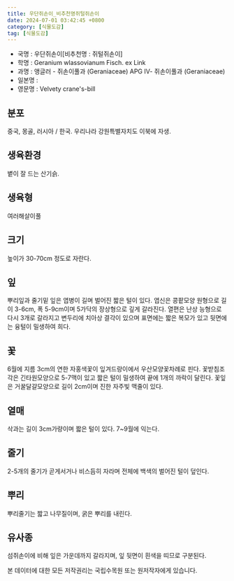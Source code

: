 ```yaml
---
title: 우단쥐손이_비추천명쥐털쥐손이
date: 2024-07-01 03:42:45 +0800
category: [식물도감]
tag: [식물도감]
---
```




- 국명 : 우단쥐손이[비추천명 : 쥐털쥐손이]
- 학명 : Geranium wlassovianum Fisch. ex Link
- 과명 : 앵글러 - 쥐손이풀과 (Geraniaceae) APG Ⅳ- 쥐손이풀과 (Geraniaceae)
- 일본명 : 
- 영문명 : Velvety crane's-bill


## 분포
중국, 몽골, 러시아 / 한국. 우리나라 강원특별자치도 이북에 자생.
## 생육환경
볕이 잘 드는 산기슭.
## 생육형
여러해살이풀 
## 크기
높이가 30-70cm 정도로 자란다.
## 잎
뿌리잎과 줄기밑 잎은 엽병이 길며 벌어진 짧은 털이 있다. 엽신은 콩팥모양 원형으로 길이 3-6cm, 폭 5-9cm이며 5가닥의 장상형으로 깊게 갈라진다. 열편은 난상 능형으로 다시 3개로 갈라지고 변두리에 치아상 결각이 있으며 표면에는 짧은 복모가 있고 뒷면에는 융털이 밀생하여 희다.
## 꽃
6월에 지름 3cm의 연한 자홍색꽃이 잎겨드랑이에서 우산모양꽃차례로 핀다. 꽃받침조각은 긴타원모양으로 5-7맥이 있고 짧은 털이 밀생하여 끝에 1개의 까락이 달린다. 꽃잎은 거꿀달걀모양으로 길이 2cm이며 진한 자주빛 맥줄이 있다.
## 열매
삭과는 길이 3cm가량이며 짧은 털이 있다. 7~9월에 익는다.
## 줄기
2-5개의 줄기가 곧게서거나 비스듬히 자라며 전체에 백색의 벌어진 털이 덮인다.
## 뿌리
뿌리줄기는 짧고 나무질이며, 굵은 뿌리를 내린다. 
## 유사종
섬쥐손이에 비해 잎은 가운데까지 갈라지며, 잎 뒷면이 흰색을 띠므로 구분된다.






본 데이터에 대한 모든 저작권리는 국립수목원 또는 원저작자에게 있습니다.
